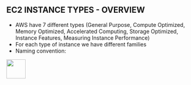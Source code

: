 ## EC2 INSTANCE TYPES - OVERVIEW

- AWS have 7 different types (General Purpose, Compute Optimized, Memory Optimized, Accelerated Computing, Storage Optimized, Instance Features, Measuring Instance Performance)
- For each type of instance we have different families
- Naming convention:

<p align="left">
  <img src="10202/ec2.PNG" width="50" height="50"></p>
